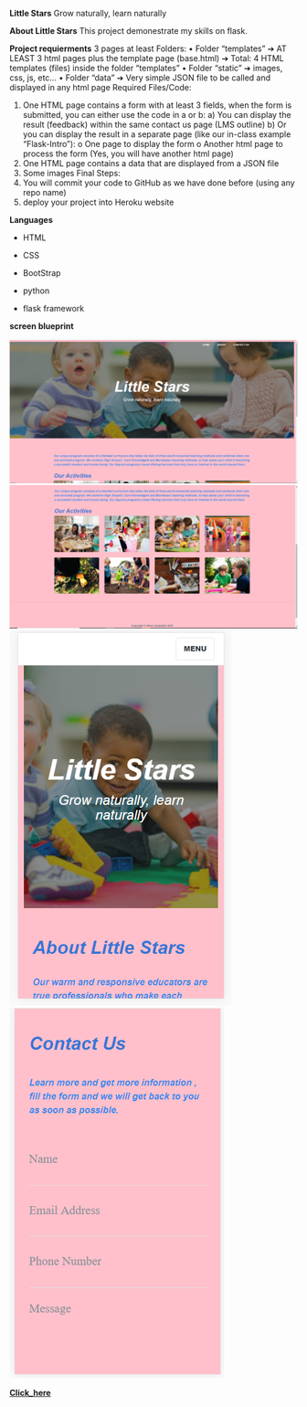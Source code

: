 **Little Stars**
Grow naturally, learn naturally

**About Little Stars**
This project demonestrate my skills on flask.

**Project requierments**
3 pages at least
Folders:
• Folder “templates” ➔ AT LEAST 3 html pages plus the template page (base.html) ➔ Total: 4 HTML templates (files) inside the folder “templates”
• Folder “static” ➔ images, css, js, etc…
• Folder “data” ➔ Very simple JSON file to be called and displayed in any html page
Required Files/Code:
1. One HTML page contains a form with at least 3 fields, when the form is submitted, you can either use the code in a or b: a) You can display the result (feedback) within the same contact us page (LMS outline) b) Or you can display the result in a separate page (like our in-class example “Flask-Intro”):
o One page to display the form
o Another html page to process the form (Yes, you will have another html page)
2. One HTML page contains a data that are displayed from a JSON file
3. Some images
Final Steps:
1. You will commit your code to GitHub as we have done before (using any repo name)
2. deploy your project into Heroku website

**Languages**

* HTML

* CSS

* BootStrap

* python

* flask framework

__screen blueprint__

<img src="static/img/lS1.PNG">
<img src="static/img/lS2.PNG">
<img src="static/img/LS3.PNG">
<img src="static/img/LS4.PNG">



[__Click_here__](https://little-stars-wiam.herokuapp.com/)


